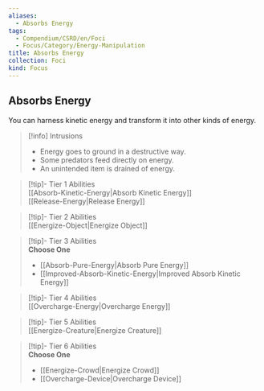 ```yaml
---
aliases:
  - Absorbs Energy
tags:
  - Compendium/CSRD/en/Foci
  - Focus/Category/Energy-Manipulation
title: Absorbs Energy
collection: Foci
kind: Focus
---
```

## Absorbs Energy  
You can harness kinetic energy and transform it into other kinds of energy.  

>[!info] Intrusions  
>- Energy goes to ground in a destructive way.  
>- Some predators feed directly on energy.  
>- An unintended item is drained of energy.  


>[!tip]- Tier 1 Abilities  
> [[Absorb-Kinetic-Energy|Absorb Kinetic Energy]]  
> [[Release-Energy|Release Energy]]  


>[!tip]- Tier 2 Abilities  
> [[Energize-Object|Energize Object]]  


>[!tip]- Tier 3 Abilities  
> **Choose One**  
>- [[Absorb-Pure-Energy|Absorb Pure Energy]]  
>- [[Improved-Absorb-Kinetic-Energy|Improved Absorb Kinetic Energy]]  


>[!tip]- Tier 4 Abilities  
> [[Overcharge-Energy|Overcharge Energy]]  


>[!tip]- Tier 5 Abilities  
> [[Energize-Creature|Energize Creature]]  


>[!tip]- Tier 6 Abilities  
> **Choose One**  
>- [[Energize-Crowd|Energize Crowd]]  
>- [[Overcharge-Device|Overcharge Device]]